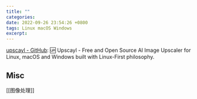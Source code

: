 ```yaml
---
title: ""
categories: 
date: 2022-09-26 23:54:26 +0800
tags: Linux macOS Windows
excerpt: 
---
```



[upscayl - GitHub](https://github.com/upscayl/upscayl): 🆙 Upscayl - Free and Open Source AI Image Upscaler for Linux, macOS and Windows built with Linux-First philosophy.






## Misc

[[图像处理]]




